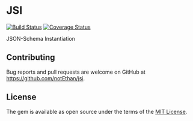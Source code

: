 # JSI

[![Build Status](https://travis-ci.org/notEthan/jsi.svg?branch=master)](https://travis-ci.org/notEthan/jsi)
[![Coverage Status](https://coveralls.io/repos/github/notEthan/jsi/badge.svg)](https://coveralls.io/github/notEthan/jsi)

JSON-Schema Instantiation

## Contributing

Bug reports and pull requests are welcome on GitHub at https://github.com/notEthan/jsi.

## License

The gem is available as open source under the terms of the [MIT License](https://opensource.org/licenses/MIT).

